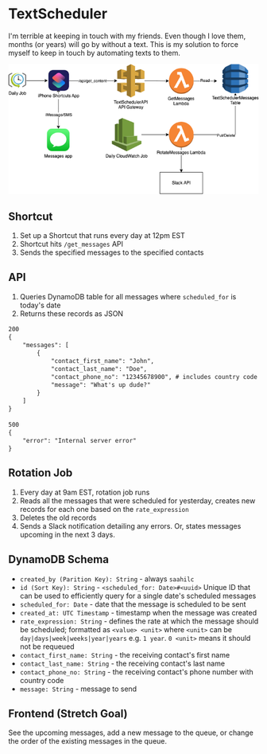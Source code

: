 # TextScheduler
I'm terrible at keeping in touch with my friends. Even though I love them, months (or years) will go by without a text. This is my solution to force myself to keep in touch by automating texts to them.

![Diagram](https://github.com/saahilchadha1/TextScheduler/blob/master/TextSchedulerArchitectureDiagram.drawio.png?raw=true)

## Shortcut
1. Set up a Shortcut that runs every day at 12pm EST 
2. Shortcut hits `/get_messages` API 
3. Sends the specified messages to the specified contacts

## API
1. Queries DynamoDB table for all messages where `scheduled_for` is today's date 
2. Returns these records as JSON 
```
200
{ 
    "messages": [
        {
            "contact_first_name": "John",
            "contact_last_name": "Doe",
            "contact_phone_no": "12345678900", # includes country code
            "message": "What's up dude?"
        }
    ]
}

500
{
    "error": "Internal server error"
}
```

## Rotation Job
1. Every day at 9am EST, rotation job runs
2. Reads all the messages that were scheduled for yesterday, creates new records for each one based on the `rate_expression`
3. Deletes the old records
4. Sends a Slack notification detailing any errors. Or, states messages upcoming in the next 3 days.

## DynamoDB Schema
- `created_by (Parition Key): String` - always `saahilc`
- `id (Sort Key): String` - `<scheduled_for: Date>#<uuid>` Unique ID that can be used to efficiently query for a single date's scheduled messages
- `scheduled_for: Date` - date that the message is scheduled to be sent
- `created_at: UTC Timestamp` - timestamp when the message was created
- `rate_expression: String` - defines the rate at which the message should be scheduled; formatted as `<value> <unit>` where `<unit>` can be `day|days|week|weeks|year|years` e.g. `1 year`. `0 <unit>` means it should not be requeued
- `contact_first_name: String` - the receiving contact's first name
- `contact_last_name: String` - the receiving contact's last name
- `contact_phone_no: String` - the receiving contact's phone number with country code 
- `message: String` - message to send

## Frontend (Stretch Goal)

See the upcoming messages, add a new message to the queue, or change the order of the existing messages in the queue.
